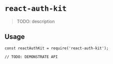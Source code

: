 # `react-auth-kit`

> TODO: description

## Usage

```
const reactAuthKit = require('react-auth-kit');

// TODO: DEMONSTRATE API
```
